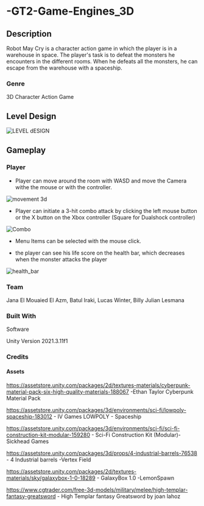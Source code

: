 # -GT2-Game-Engines_3D


## Description
Robot May Cry is a character action game in which the player is in a warehouse in space.  The player's task is to defeat the monsters he encounters in the different rooms. When he defeats all the monsters, he can escape from the warehouse with a spaceship.

### Genre
3D Character Action Game 

## Level Design
![LEVEL dESIGN](https://user-images.githubusercontent.com/97367920/216694632-f6c89b90-44ba-43ec-9158-acea084d3dbf.PNG)


## Gameplay

### Player 


- Player can move around the room with WASD and move the Camera withe the mouse or with the controller.

![movement 3d](https://user-images.githubusercontent.com/63732813/216701603-6eb26f5f-7514-4dc8-99e7-8af3a088e605.gif)

- Player can initiate a 3-hit combo attack by clicking the left mouse button or the X button on the Xbox controller (Square for Dualshock controller)

![Combo](https://user-images.githubusercontent.com/63732813/216701635-d853df42-8f2c-4e79-b9f4-62589ac6a263.gif)

- Menu Items can be selected with the mouse click.
  
- the player can see his life score on the health bar, which decreases when the monster attacks the player

![health_bar](https://user-images.githubusercontent.com/97367920/216702468-4be26219-f7cc-4ad9-8688-c5827e342c5f.gif)  




### Team
Jana El Mouaied El Azm, Batul Iraki, Lucas Winter, Billy Julian Lesmana


### Built With
Software

Unity Version 2021.3.11f1

### Credits
#### Assets
https://assetstore.unity.com/packages/2d/textures-materials/cyberpunk-material-pack-six-high-quality-materials-188067 -Ethan Taylor Cyberpunk Material Pack

https://assetstore.unity.com/packages/3d/environments/sci-fi/lowpoly-spaceship-183012 - IV Games LOWPOLY - Spaceship

https://assetstore.unity.com/packages/3d/environments/sci-fi/sci-fi-construction-kit-modular-159280 - Sci-Fi Construction Kit (Modular)- 
Sickhead Games

https://assetstore.unity.com/packages/3d/props/4-industrial-barrels-76538 - 4 Industrial barrels -Vertex Field

https://assetstore.unity.com/packages/2d/textures-materials/sky/galaxybox-1-0-18289 - GalaxyBox 1.0 -LemonSpawn

https://www.cgtrader.com/free-3d-models/military/melee/high-templar-fantasy-greatsword - High Templar fantasy Greatsword by joan lahoz
